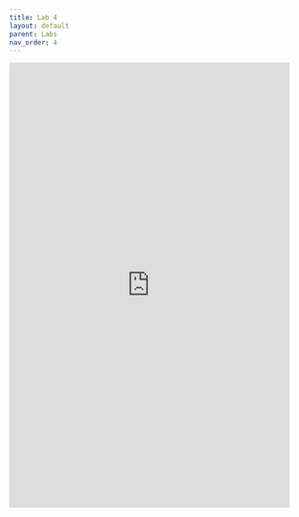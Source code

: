 ```yaml
---
title: Lab 4
layout: default
parent: Labs
nav_order: 4
---
```

<iframe 
    src="https://docs.google.com/document/d/e/2PACX-1vRDcfy7OcBlQ1p2RrcJa8dCk10y0iAmQaON0RHjXzCHA485N3bdcoCH5tPfNNNk9TnX-1YWR5LZioSc/pub?embedded=true" 
    width="100%" 
    height="800px" 
    frameborder="0" 
    allowfullscreen>
</iframe>
